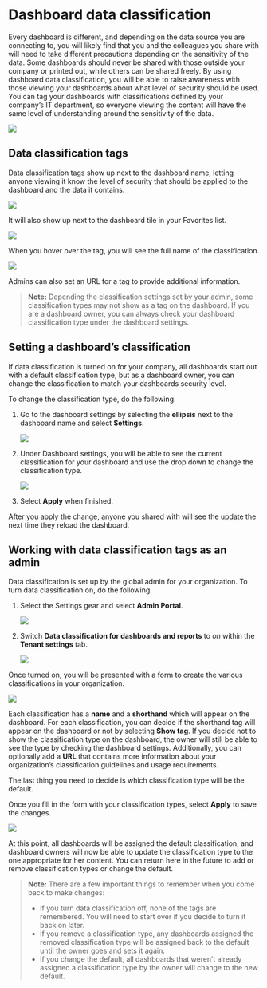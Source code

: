 <properties
   pageTitle="Dashboard data classification"
   description="Learn about dashboard data classification, including how an Admin should set it up and how dashboard owners can change the classification."
   services="powerbi"
   documentationCenter=""
   authors="amandacofsky"
   manager="mblythe"
   backup=""
   editor=""
   tags=""
   qualityFocus="monitoring"
   qualityDate="03/15/2016"/>

<tags
   ms.service="powerbi"
   ms.devlang="NA"
   ms.topic="article"
   ms.tgt_pltfrm="NA"
   ms.workload="powerbi"
   ms.date="12/08/2016"  
   ms.author="amac"/>
# Dashboard data classification

Every dashboard is different, and depending on the data source you are connecting to, you will likely find that you and the colleagues you share with will need to take different precautions depending on the sensitivity of the data. Some dashboards should never be shared with those outside your company or printed out, while others can be shared freely. By using dashboard data classification, you will be able to raise awareness with those viewing your dashboards about what level of security should be used. You can tag your dashboards with classifications defined by your company’s IT department, so everyone viewing the content will have the same level of understanding around the sensitivity of the data.

![](media/powerbi-service-data-classification/dashboard_tagged_as_hbi.png)

## Data classification tags

Data classification tags show up next to the dashboard name, letting anyone viewing it know the level of security that should be applied to the dashboard and the data it contains.

![](media/powerbi-service-data-classification/tag_next_to_title.png)

It will also show up next to the dashboard tile in your Favorites list.

![](media/powerbi-service-data-classification/tag_on_dashboard_tile.png)

When you hover over the tag, you will see the full name of the classification.

![](media/powerbi-service-data-classification/tag_tooltip.png)

Admins can also set an URL for a tag to provide additional information.

>**Note:** Depending the classification settings set by your admin, some classification types may not show as a tag on the dashboard. If you are a dashboard owner, you can always check your dashboard classification type under the dashboard settings.

## Setting a dashboard’s classification

If data classification is turned on for your company, all dashboards start out with a default classification type, but as a dashboard owner, you can change the classification to match your dashboards security level.

To change the classification type, do the following.

1. Go to the dashboard settings by selecting the **ellipsis** next to the dashboard name and select **Settings**.

    ![](media/powerbi-service-data-classification/dashboard_settings.png)

2. Under Dashboard settings, you will be able to see the current classification for your dashboard and use the drop down to change the classification type.

    ![](media/powerbi-service-data-classification/classification_setting_dropdown.png)

3. Select **Apply** when finished.

After you apply the change, anyone you shared with will see the update the next time they reload the dashboard.

## Working with data classification tags as an admin

Data classification is set up by the global admin for your organization. To turn data classification on, do the following.

1. Select the Settings gear and select **Admin Portal**.

    ![](media/powerbi-service-data-classification/admin_portal_in_settings.png)

2. Switch **Data classification for dashboards and reports** to *on* within the **Tenant settings** tab.

    ![](media/powerbi-service-data-classification/data_classification_switch_location.png)

Once turned on, you will be presented with a form to create the various classifications in your organization.

![](media/powerbi-service-data-classification/blank_classification_form.png)

Each classification has a **name** and a **shorthand** which will appear on the dashboard. For each classification, you can decide if the shorthand tag will appear on the dashboard or not by selecting **Show tag**. If you decide not to show the classification type on the dashboard, the owner will still be able to see the type by checking the dashboard settings. Additionally, you can optionally add a **URL** that contains more information about your organization’s classification guidelines and usage requirements.  

The last thing you need to decide is which classification type will be the default.  

Once you fill in the form with your classification types, select **Apply** to save the changes.

![](media/powerbi-service-data-classification/filled_in_classification_form.png)

At this point, all dashboards will be assigned the default classification, and dashboard owners will now be able to update the classification type to the one appropriate for her content. You can return here in the future to add or remove classification types or change the default.  

>**Note:** There are a few important things to remember when you come back to make changes:
>
>- If you turn data classification off, none of the tags are remembered. You will need to start over if you decide to turn it back on later.  
>- If you remove a classification type, any dashboards assigned the removed classification type will be assigned back to the default until the owner goes and sets it again.  
>- If you change the default, all dashboards that weren’t already assigned a classification type by the owner will change to the new default.
